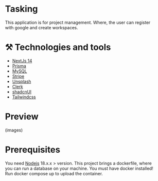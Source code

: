 # Tasking

This application is for project management. Where, the user can register with google and create workspaces.

# ⚒ Technologies and tools

- [NextJs 14](https://nextjs.org/)
- [Prisma](https://www.prisma.io/)
- [MySQL](https://www.mysql.com/)
- [Stripe](https://stripe.com)
- [Unsplash](https://unsplash.com/pt-br)
- [Clerk](https://clerk.com/)
- [shadcnUI](https://ui.shadcn.com/)
- [Tailwindcss](https://tailwindcss.com/)

# Preview
 (images)

# Prerequisites

You need [Nodejs](https://nodejs.org/en) 18.x.x > version. This project brings a dockerfile, where you can run a database on your machine. You must have docker installed! Run docker compose up to upload the container.



